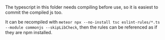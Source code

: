 The typescript in this folder needs compiling before use, so it is easiest to commit the compiled js too.

It can be recompiled with `meteor npx --no-install tsc eslint-rules/*.ts --module commonjs --skipLibCheck`, then the rules can be referenced as if they are npm installed.
